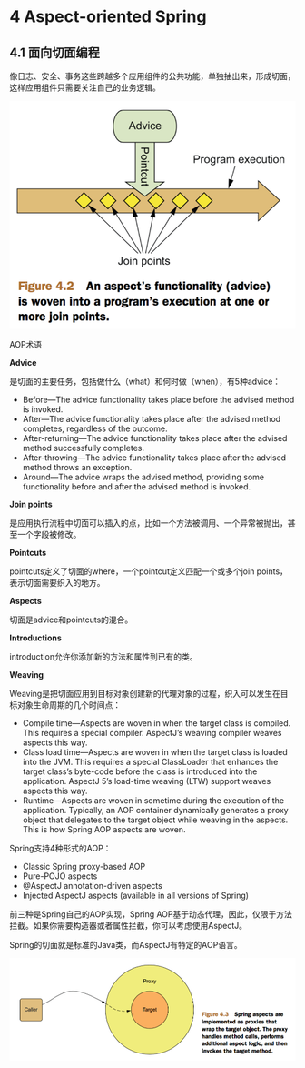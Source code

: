 # 4 Aspect-oriented Spring

## 4.1 面向切面编程

像日志、安全、事务这些跨越多个应用组件的公共功能，单独抽出来，形成切面，这样应用组件只需要关注自己的业务逻辑。

![](/assets/QQ20160904-2.png)

AOP术语

**Advice**

是切面的主要任务，包括做什么（what）和何时做（when），有5种advice：

* Before—The advice functionality takes place before the advised method is invoked.
* After—The advice functionality takes place after the advised method completes, regardless of the outcome.
* After-returning—The advice functionality takes place after the advised method successfully completes.
* After-throwing—The advice functionality takes place after the advised method throws an exception.
* Around—The advice wraps the advised method, providing some functionality before and after the advised method is invoked.

**Join points**

是应用执行流程中切面可以插入的点，比如一个方法被调用、一个异常被抛出，甚至一个字段被修改。

**Pointcuts**

pointcuts定义了切面的where，一个pointcut定义匹配一个或多个join points，表示切面需要织入的地方。

**Aspects**

切面是advice和pointcuts的混合。

**Introductions**

introduction允许你添加新的方法和属性到已有的类。

**Weaving**

Weaving是把切面应用到目标对象创建新的代理对象的过程，织入可以发生在目标对象生命周期的几个时间点：

* Compile time—Aspects are woven in when the target class is compiled. This requires a special compiler. AspectJ’s weaving compiler weaves aspects this way.
* Class load time—Aspects are woven in when the target class is loaded into the JVM. This requires a special ClassLoader that enhances the target class’s byte-code before the class is introduced into the application. AspectJ 5’s load-time weaving \(LTW\) support weaves aspects this way.
* Runtime—Aspects are woven in sometime during the execution of the application. Typically, an AOP container dynamically generates a proxy object that delegates to the target object while weaving in the aspects. This is how Spring AOP aspects are woven.

Spring支持4种形式的AOP：

* Classic Spring proxy-based AOP
* Pure-POJO aspects
* @AspectJ annotation-driven aspects
* Injected AspectJ aspects \(available in all versions of Spring\)

前三种是Spring自己的AOP实现，Spring AOP基于动态代理，因此，仅限于方法拦截。如果你需要构造器或者属性拦截，你可以考虑使用AspectJ。

Spring的切面就是标准的Java类，而AspectJ有特定的AOP语言。

![](/assets/QQ20160904-3.png)








